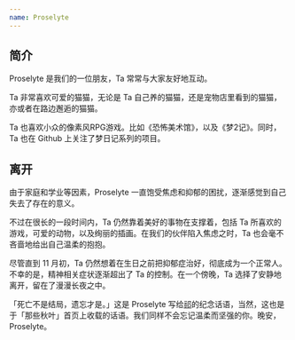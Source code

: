 ```yaml
---
name: Proselyte
---
```


## 简介

Proselyte 是我们的一位朋友，Ta 常常与大家友好地互动。

Ta 非常喜欢可爱的猫猫，无论是 Ta 自己养的猫猫，还是宠物店里看到的猫猫，亦或者在路边邂逅的猫猫。

Ta 也喜欢小众的像素风RPG游戏。比如《恐怖美术馆》，以及《梦2记》。同时，Ta 也在 Github 上关注了梦日记系列的项目。

## 离开

由于家庭和学业等因素，Proselyte 一直饱受焦虑和抑郁的困扰，逐渐感觉到自己失去了存在的意义。

不过在很长的一段时间内，Ta 仍然靠着美好的事物在支撑着，包括 Ta 所喜欢的游戏，可爱的动物，以及绚丽的插画。在我们的伙伴陷入焦虑之时，Ta 也会毫不吝啬地给出自己温柔的抱抱。

尽管直到 11 月初，Ta 仍然想着在生日之前把抑郁症治好，彻底成为一个正常人。不幸的是，精神相关症状逐渐超出了 Ta 的控制。在一个傍晚，Ta 选择了安静地离开，留在了漫漫长夜之中。

「死亡不是结局，遗忘才是。」这是 Proselyte 写给[祁](https://one-among.us/profile/qiqi233345)的纪念话语，当然，这也是于「那些秋叶」首页上收载的话语。我们同样不会忘记温柔而坚强的你。晚安，Proselyte。